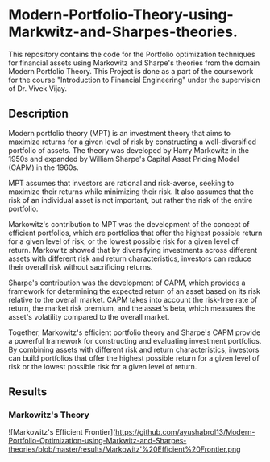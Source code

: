 # Modern-Portfolio-Theory-using-Markwitz-and-Sharpes-theories.
This repository contains the code for the Portfolio optimization techniques for financial assets using Markowitz and Sharpe's theories from the domain Modern Portfolio Theory. This Project is done as a part of the coursework for the course "Introduction to Financial Engineering" under the supervision of Dr. Vivek Vijay.

## Description 
Modern portfolio theory (MPT) is an investment theory that aims to maximize returns for a given level of risk by constructing a well-diversified portfolio of assets. The theory was developed by Harry Markowitz in the 1950s and expanded by William Sharpe's Capital Asset Pricing Model (CAPM) in the 1960s.

MPT assumes that investors are rational and risk-averse, seeking to maximize their returns while minimizing their risk. It also assumes that the risk of an individual asset is not important, but rather the risk of the entire portfolio.

Markowitz's contribution to MPT was the development of the concept of efficient portfolios, which are portfolios that offer the highest possible return for a given level of risk, or the lowest possible risk for a given level of return. Markowitz showed that by diversifying investments across different assets with different risk and return characteristics, investors can reduce their overall risk without sacrificing returns.

Sharpe's contribution was the development of CAPM, which provides a framework for determining the expected return of an asset based on its risk relative to the overall market. CAPM takes into account the risk-free rate of return, the market risk premium, and the asset's beta, which measures the asset's volatility compared to the overall market.

Together, Markowitz's efficient portfolio theory and Sharpe's CAPM provide a powerful framework for constructing and evaluating investment portfolios. By combining assets with different risk and return characteristics, investors can build portfolios that offer the highest possible return for a given level of risk or the lowest possible risk for a given level of return.

## Results

### Markowitz's Theory
<!-- add image -->
![Markowitz's Efficient Frontier](https://github.com/ayushabrol13/Modern-Portfolio-Optimization-using-Markwitz-and-Sharpes-theories/blob/master/results/Markowitz'%20Efficient%20Frontier.png